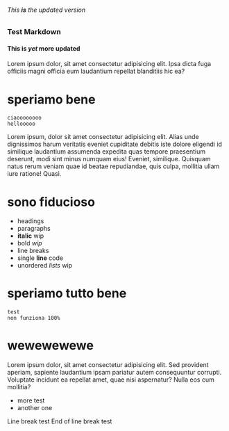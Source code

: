 ###### This **is** the updated _version_
### Test Markdown
#### This is _yet_ more updated

Lorem ipsum dolor, sit amet consectetur adipisicing elit. Ipsa dicta fuga officiis magni officia eum laudantium repellat blanditiis hic ea?

# speriamo bene

```
ciaoooooooo
hellooooo
```

Lorem ipsum, dolor sit amet consectetur adipisicing elit. Alias unde dignissimos harum veritatis eveniet cupiditate debitis iste dolore eligendi id similique laudantium assumenda expedita quas tempore praesentium deserunt, modi sint minus numquam eius! Eveniet, similique. Quisquam natus rerum veniam quae id beatae repudiandae, quis culpa, mollitia ullam iure ratione! Quasi.

# sono fiducioso

* headings
* paragraphs
* **italic** wip
* bold *wip*
* line breaks
* single __line__ code
* unordered _lists_ wip

# speriamo tutto bene

```
test
non funziona 100%  
```

# wewewewewe

Lorem ipsum dolor, sit amet consectetur adipisicing elit. Sed provident aperiam, sapiente laudantium ipsam pariatur autem consequuntur corrupti. Voluptate incidunt ea repellat amet, quae nisi aspernatur? Nulla eos cum mollitia?

* more test
* another one

Line break test
End of line break test
